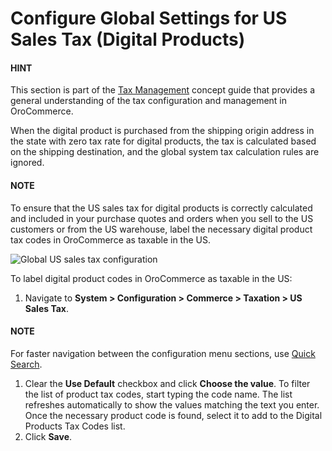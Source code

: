 <a id="user-guide-taxes-us"></a>

# Configure Global Settings for US Sales Tax (Digital Products)

#### HINT
This section is part of the [Tax Management](../../../../../concept-guides/taxes/index.md#concept-guide-taxes) concept guide that provides a general understanding of the tax configuration and management in OroCommerce.

When the digital product is purchased from the shipping origin address in the state with zero tax rate for digital products, the tax is calculated based on the shipping destination, and the global system tax calculation rules are ignored.

#### NOTE
To ensure that the US sales tax for digital products is correctly calculated and included in your purchase quotes and orders when you sell to the US customers or from the US warehouse, label the necessary digital product tax codes in OroCommerce as taxable in the US.

![Global US sales tax configuration](user/img/system/config_commerce/taxation/us_sales_tax.png)

To label digital product codes in OroCommerce as taxable in the US:

1. Navigate to **System > Configuration > Commerce > Taxation > US Sales Tax**.

#### NOTE
For faster navigation between the configuration menu sections, use [Quick Search](../../quick-search.md#user-guide-system-configuration-quick-search).

1. Clear the **Use Default** checkbox and click **Choose the value**. To filter the list of product tax codes, start typing the code name. The list refreshes automatically to show the values matching the text you enter. Once the necessary product code is found, select it to add to the Digital Products Tax Codes list.
2. Click **Save**.
